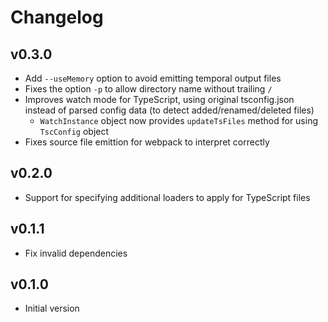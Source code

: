 # Changelog

## v0.3.0

- Add `--useMemory` option to avoid emitting temporal output files
- Fixes the option `-p` to allow directory name without trailing `/`
- Improves watch mode for TypeScript, using original tsconfig.json instead of parsed config data (to detect added/renamed/deleted files)
  - `WatchInstance` object now provides `updateTsFiles` method for using `TscConfig` object
- Fixes source file emittion for webpack to interpret correctly

## v0.2.0

- Support for specifying additional loaders to apply for TypeScript files

## v0.1.1

- Fix invalid dependencies

## v0.1.0

- Initial version
